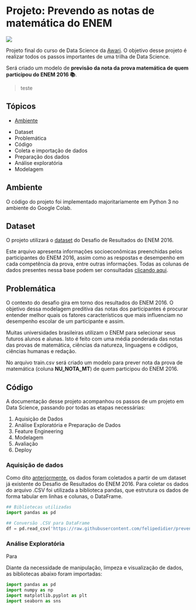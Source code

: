 # Projeto: Prevendo as notas de matemática do ENEM
<img src="https://img.shields.io/badge/Status-Completed-brightgreen"/>

Projeto final do curso de Data Science da [Awari](https://awari.com.br/). O objetivo desse projeto é realizar todos os passos importantes de uma trilha de Data Science.

Será criado um modelo de **previsão da nota da prova matemática de quem participou do ENEM 2016 :books:**.

> teste

## Tópicos


* [Ambiente](#ambiente)
- Dataset
- Problemática
- Código
- Coleta e importação de dados
- Preparação dos dados
- Análise exploratória
- Modelagem


## Ambiente


O código do projeto foi implementado majoritariamente em Python 3 no ambiente do Google Colab.


## Dataset

O projeto utilizará o [dataset](https://raw.githubusercontent.com/felipedidier/prevendo-notas-enem2016/master/train.csv) do Desafio de Resultados do ENEM 2016. 

Este arquivo apresenta informações socioeconômicas preenchidas pelos participantes do ENEM 2016, assim como as respostas e desempenho em cada competência da prova, entre outras informações. Todas as colunas de dados presentes nessa base podem ser consultadas [clicando aqui](https://s3-us-west-1.amazonaws.com/acceleration-assets-highway/data-science/dicionario-de-dados.zip).

## Problemática

O contexto do desafio gira em torno dos resultados do ENEM 2016. O objetivo dessa modelagem preditiva das notas dos participantes é procurar entender melhor quais os fatores característicos que mais influenciam no desempenho escolar de um participante e assim. 

Muitas universidades brasileiras utilizam o ENEM para selecionar seus futuros alunos e alunas. Isto é feito com uma média ponderada das notas das provas de matemática, ciências da natureza, linguagens e códigos, ciências humanas e redação. 

No arquivo train.csv será criado um modelo para prever nota da prova de matemática (coluna **NU_NOTA_MT**) de quem participou do ENEM 2016. 

## Código

A documentação desse projeto acompanhou os passos de um projeto em Data Science, passando por todas as etapas necessárias:

1. Aquisição de Dados
2. Análise Exploratória e Preparação de Dados
4. Feature Engineering
5. Modelagem
6. Avaliação
7. Deploy

### Aquisição de dados

Como dito [anteriormente](#dataset), os dados foram coletados a partir de um dataset já existente do Desafio de Resultados do ENEM 2016. Para coletar os dados do arquivo .CSV foi utilizada a biblioteca pandas, que estrutura os dados de forma tabular em linhas e colunas, o DataFrame.

```python
## Bibliotecas utilizadas
import pandas as pd

## Conversão .CSV para DataFrame
df = pd.read_csv('https://raw.githubusercontent.com/felipedidier/prevendo-notas-enem2016/master/train.csv',encoding='utf-8-sig')
```

### Análise Exploratória

Para 



Diante da necessidade de manipulação, limpeza e visualização de dados, as bibliotecas abaixo foram importadas:

```python
import pandas as pd
import numpy as np
import matplotlib.pyplot as plt
import seaborn as sns
```
